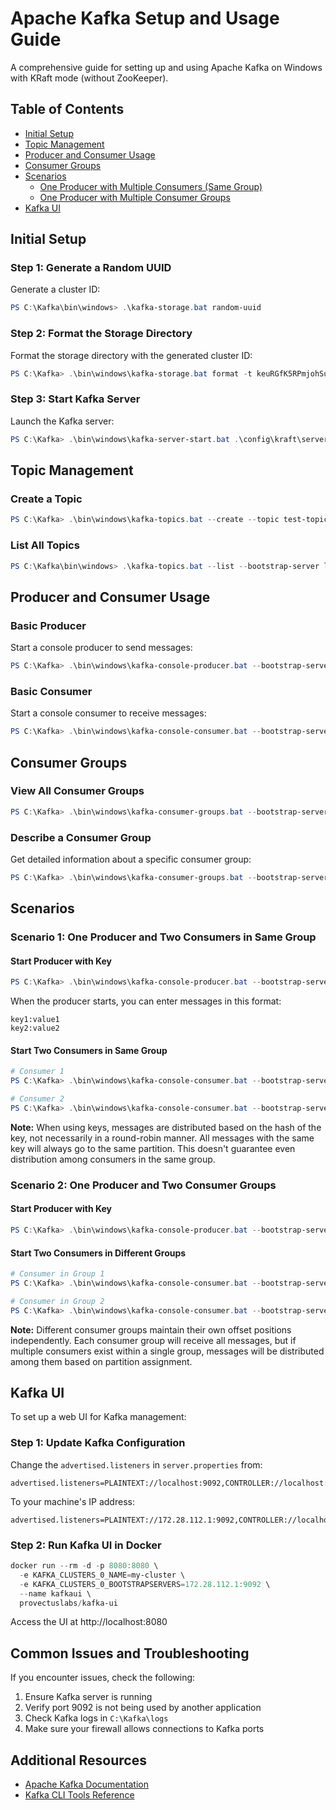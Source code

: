 # Apache Kafka Setup and Usage Guide

A comprehensive guide for setting up and using Apache Kafka on Windows with KRaft mode (without ZooKeeper).

## Table of Contents
- [Initial Setup](#initial-setup)
- [Topic Management](#topic-management)
- [Producer and Consumer Usage](#producer-and-consumer-usage)
- [Consumer Groups](#consumer-groups)
- [Scenarios](#scenarios)
  - [One Producer with Multiple Consumers (Same Group)](#scenario-1-one-producer-and-two-consumers-in-same-group)
  - [One Producer with Multiple Consumer Groups](#scenario-2-one-producer-and-two-consumer-groups)
- [Kafka UI](#kafka-ui)

## Initial Setup

### Step 1: Generate a Random UUID
Generate a cluster ID:
```powershell
PS C:\Kafka\bin\windows> .\kafka-storage.bat random-uuid
```

### Step 2: Format the Storage Directory
Format the storage directory with the generated cluster ID:
```powershell
PS C:\Kafka> .\bin\windows\kafka-storage.bat format -t keuRGfK5RPmjohSucR1Cfg -c .\config\kraft\server.properties
```

### Step 3: Start Kafka Server
Launch the Kafka server:
```powershell
PS C:\Kafka> .\bin\windows\kafka-server-start.bat .\config\kraft\server.properties
```

## Topic Management

### Create a Topic
```powershell
PS C:\Kafka> .\bin\windows\kafka-topics.bat --create --topic test-topic --bootstrap-server localhost:9092 --partitions 1 --replication-factor 1
```

### List All Topics
```powershell
PS C:\Kafka\bin\windows> .\kafka-topics.bat --list --bootstrap-server localhost:9092
```

## Producer and Consumer Usage

### Basic Producer
Start a console producer to send messages:
```powershell
PS C:\Kafka> .\bin\windows\kafka-console-producer.bat --bootstrap-server localhost:9092 --topic test-topic
```

### Basic Consumer
Start a console consumer to receive messages:
```powershell
PS C:\Kafka> .\bin\windows\kafka-console-consumer.bat --bootstrap-server localhost:9092 --topic test-topic --from-beginning
```

## Consumer Groups

### View All Consumer Groups
```powershell
PS C:\Kafka> .\bin\windows\kafka-consumer-groups.bat --bootstrap-server localhost:9092 --list
```

### Describe a Consumer Group
Get detailed information about a specific consumer group:
```powershell
PS C:\Kafka> .\bin\windows\kafka-consumer-groups.bat --bootstrap-server localhost:9092 --group og --describe
```

## Scenarios

### Scenario 1: One Producer and Two Consumers in Same Group

#### Start Producer with Key
```powershell
PS C:\Kafka> .\bin\windows\kafka-console-producer.bat --bootstrap-server localhost:9092 --topic orders --property parse.key=true --property key.separator=:
```

When the producer starts, you can enter messages in this format:
```
key1:value1
key2:value2
```

#### Start Two Consumers in Same Group
```powershell
# Consumer 1
PS C:\Kafka> .\bin\windows\kafka-console-consumer.bat --bootstrap-server localhost:9092 --topic orders --from-beginning --group og

# Consumer 2
PS C:\Kafka> .\bin\windows\kafka-console-consumer.bat --bootstrap-server localhost:9092 --topic orders --from-beginning --group og
```

**Note:** When using keys, messages are distributed based on the hash of the key, not necessarily in a round-robin manner. All messages with the same key will always go to the same partition. This doesn't guarantee even distribution among consumers in the same group.

### Scenario 2: One Producer and Two Consumer Groups

#### Start Producer with Key
```powershell
PS C:\Kafka> .\bin\windows\kafka-console-producer.bat --bootstrap-server localhost:9092 --topic orders --property parse.key=true --property key.separator=:
```

#### Start Two Consumers in Different Groups
```powershell
# Consumer in Group 1
PS C:\Kafka> .\bin\windows\kafka-console-consumer.bat --bootstrap-server localhost:9092 --topic orders --from-beginning --group og1

# Consumer in Group 2
PS C:\Kafka> .\bin\windows\kafka-console-consumer.bat --bootstrap-server localhost:9092 --topic orders --from-beginning --group og2
```

**Note:** Different consumer groups maintain their own offset positions independently. Each consumer group will receive all messages, but if multiple consumers exist within a single group, messages will be distributed among them based on partition assignment.

## Kafka UI

To set up a web UI for Kafka management:

### Step 1: Update Kafka Configuration
Change the `advertised.listeners` in `server.properties` from:
```
advertised.listeners=PLAINTEXT://localhost:9092,CONTROLLER://localhost:9093
```
To your machine's IP address:
```
advertised.listeners=PLAINTEXT://172.28.112.1:9092,CONTROLLER://localhost:9093
```

### Step 2: Run Kafka UI in Docker
```powershell
docker run --rm -d -p 8080:8080 \
  -e KAFKA_CLUSTERS_0_NAME=my-cluster \
  -e KAFKA_CLUSTERS_0_BOOTSTRAPSERVERS=172.28.112.1:9092 \
  --name kafkaui \
  provectuslabs/kafka-ui
```

Access the UI at http://localhost:8080

## Common Issues and Troubleshooting

If you encounter issues, check the following:

1. Ensure Kafka server is running
2. Verify port 9092 is not being used by another application
3. Check Kafka logs in `C:\Kafka\logs`
4. Make sure your firewall allows connections to Kafka ports

## Additional Resources

- [Apache Kafka Documentation](https://kafka.apache.org/documentation/)
- [Kafka CLI Tools Reference](https://kafka.apache.org/documentation/#cli)
